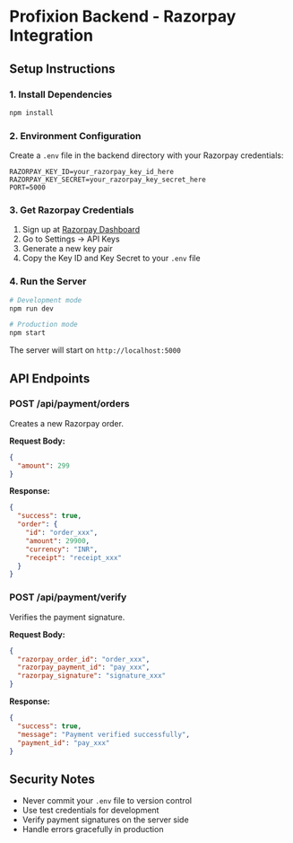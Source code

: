 # Profixion Backend - Razorpay Integration

## Setup Instructions

### 1. Install Dependencies
```bash
npm install
```

### 2. Environment Configuration
Create a `.env` file in the backend directory with your Razorpay credentials:

```env
RAZORPAY_KEY_ID=your_razorpay_key_id_here
RAZORPAY_KEY_SECRET=your_razorpay_key_secret_here
PORT=5000
```

### 3. Get Razorpay Credentials
1. Sign up at [Razorpay Dashboard](https://dashboard.razorpay.com/)
2. Go to Settings → API Keys
3. Generate a new key pair
4. Copy the Key ID and Key Secret to your `.env` file

### 4. Run the Server
```bash
# Development mode
npm run dev

# Production mode
npm start
```

The server will start on `http://localhost:5000`

## API Endpoints

### POST /api/payment/orders
Creates a new Razorpay order.

**Request Body:**
```json
{
  "amount": 299
}
```

**Response:**
```json
{
  "success": true,
  "order": {
    "id": "order_xxx",
    "amount": 29900,
    "currency": "INR",
    "receipt": "receipt_xxx"
  }
}
```

### POST /api/payment/verify
Verifies the payment signature.

**Request Body:**
```json
{
  "razorpay_order_id": "order_xxx",
  "razorpay_payment_id": "pay_xxx",
  "razorpay_signature": "signature_xxx"
}
```

**Response:**
```json
{
  "success": true,
  "message": "Payment verified successfully",
  "payment_id": "pay_xxx"
}
```

## Security Notes
- Never commit your `.env` file to version control
- Use test credentials for development
- Verify payment signatures on the server side
- Handle errors gracefully in production
